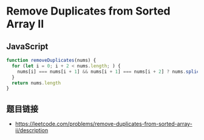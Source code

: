 # Remove Duplicates from Sorted Array II

## JavaScript
```javascript
function removeDuplicates(nums) {
  for (let i = 0; i + 2 < nums.length; ) {
    nums[i] === nums[i + 1] && nums[i + 1] === nums[i + 2] ? nums.splice(i, 1) : i += 1
  }
  return nums.length
}
```

## 题目链接
* https://leetcode.com/problems/remove-duplicates-from-sorted-array-ii/description
